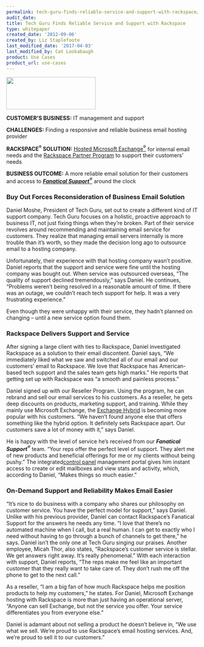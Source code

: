 ```yaml
---
permalink: tech-guru-finds-reliable-service-and-support-with-rackspace/
audit_date:
title: Tech Guru Finds Reliable Service and Support with Rackspace
type: whitepaper
created_date: '2012-09-06'
created_by: Liz Staplefoote
last_modified_date: '2017-04-03'
last_modified_by: Cat Lookabaugh
product: Use Cases
product_url: use-cases
---
```


<a href="http://www.tctechguru.com/">
   <img src="{% asset_path use-cases/tech-guru-finds-reliable-service-and-support-with-rackspace/techguru.jpg %}" width="235" height="85" />
</a>

**CUSTOMER'S BUSINESS:** IT management and support

**CHALLENGES:** Finding a responsive and reliable business email hosting
provider

**RACKSPACE<sup>&reg;</sup> SOLUTION:** [Hosted Microsoft
Exchange<sup>&reg;</sup>](http://www.rackspace.com/apps/email_hosting/exchange_hosting/)
for internal email needs and the [Rackspace Partner
Program](http://www.rackspace.com/partners/) to support their customers’
needs

**BUSINESS OUTCOME:** A more reliable email solution for their customers
and access to [***Fanatical
Support<sup>&reg;</sup>***](http://www.rackspace.com/whyrackspace/support/)
around the clock

### Buy Out Forces Reconsideration of Business Email Solution

Daniel Moshe, President of Tech Guru, set out to create a different kind
of IT support company. Tech Guru focuses on a holistic, proactive
approach to business IT, not just fixing things when they’re broken.
Part of their service revolves around recommending and maintaining email
service for customers. They realize that managing email servers
internally is more trouble than it’s worth, so they made the decision
long ago to outsource email to a hosting company.

Unfortunately, their experience with that hosting company wasn’t
positive. Daniel reports that the support and service were fine until
the hosting company was bought out. When service was outsourced
overseas, “The quality of support declined tremendously,” says Daniel.
He continues, “Problems weren’t being resolved in a reasonable amount of
time. If there was an outage, we couldn’t reach tech support for help.
It was a very frustrating experience.”

Even though they were unhappy with their service, they hadn’t planned on
changing – until a new service option found them.

### Rackspace Delivers Support and Service

After signing a large client with ties to Rackspace, Daniel investigated
Rackspace as a solution to their email discontent. Daniel says, “We
immediately liked what we saw and switched all of our email and our
customers’ email to Rackspace. We love that Rackspace has American-based
tech support and the sales team gets high marks.” He reports that
getting set up with Rackspace was “a smooth and painless process.”

Daniel signed up with our Reseller Program. Using the program, he can
rebrand and sell our email services to his customers. As a reseller, he
gets deep discounts on products, marketing support, and training. While
they mainly use Microsoft Exchange, the [Exchange
Hybrid](http://www.rackspace.com/hosting_solutions/hybrid_hosting/) is
becoming more popular with his customers. “We haven’t found anyone else
that offers something like the hybrid option. It definitely sets
Rackspace apart. Our customers save a lot of money with it,” says
Daniel.

He is happy with the level of service he’s received from our ***Fanatical
Support<sup>&reg;</sup>*** team. “Your reps offer the perfect level of support.
They alert me of new products and beneficial offerings for me or my clients
without being pushy.” The integrated[control
panel](http://www.rackspace.com/apps/control_panel/) management portal
gives him instant access to create or edit mailboxes and view stats and
activity, which, according to Daniel, “Makes things so much easier.”

### On-Demand Support and Reliability Makes Email Easier

“It’s nice to do business with a company who shares our philosophy on
customer service. You have the perfect model for support,” says Daniel.
Unlike with his previous provider, Daniel can contact Rackspace’s
Fanatical Support for the answers he needs any time. “I love that
there’s no automated machine when I call, but a real human. I can get to
exactly who I need without having to go through a bunch of channels to
get there,” he says. Daniel isn’t the only one at Tech Guru singing our
praises. Another employee, Micah Thor, also states, “Rackspace’s
customer service is stellar. We get answers right away. It’s really
phenomenal.” With each interaction with support, Daniel reports, “The
reps make me feel like an important customer that they really want to
take care of. They don’t rush me off the phone to get to the next call.”

As a reseller, “I am a big fan of how much Rackspace helps me position
products to help my customers,” he states. For Daniel, Microsoft
Exchange hosting with Rackspace is more than just having an operational
server, “Anyone can sell Exchange, but not the service you offer. Your
service differentiates you from everyone else.”

Daniel is adamant about not selling a product he doesn’t believe in, “We
use what we sell. We’re proud to use Rackspace’s email hosting services.
And, we’re proud to sell it to our customers.”
